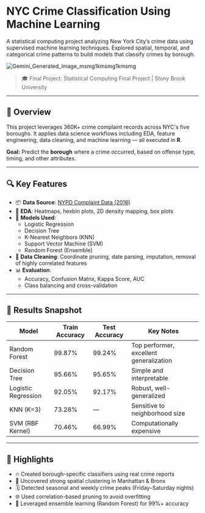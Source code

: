 # NYC Crime Classification Using Machine Learning

A statistical computing project analyzing New York City’s crime data using supervised machine learning techniques. Explored spatial, temporal, and categorical crime patterns to build models that classify crimes by borough.

![Gemini_Generated_Image_msmg1kmsmg1kmsmg](https://github.com/user-attachments/assets/e21f6750-b5f3-47a6-83f7-619398baf2a3)

> 🎓 Final Project: Statistical Computing Final Project | Stony Brook University

---

## 📌 Overview

This project leverages 360K+ crime complaint records across NYC's five boroughs. It applies data science workflows including EDA, feature engineering, data cleaning, and machine learning — all executed in **R**.

**Goal:** Predict the **borough** where a crime occurred, based on offense type, timing, and other attributes.

---

## 🔍 Key Features

- 📦 **Data Source**: [NYPD Complaint Data (2016)](https://data.world/data-society/nyc-crime-data)
- 🔎 **EDA**: Heatmaps, hexbin plots, 2D density mapping, box plots
- 🧪 **Models Used**:
  - Logistic Regression
  - Decision Tree
  - K-Nearest Neighbors (KNN)
  - Support Vector Machine (SVM)
  - Random Forest (Ensemble)
- 🧼 **Data Cleaning**: Coordinate pruning, date parsing, imputation, removal of highly correlated features
- 📊 **Evaluation**:
  - Accuracy, Confusion Matrix, Kappa Score, AUC
  - Class balancing and cross-validation

---

## 🧠 Results Snapshot

| Model              | Train Accuracy | Test Accuracy | Key Notes                          |
|-------------------|----------------|---------------|------------------------------------|
| Random Forest      | 99.87%         | 99.24%        | Top performer, excellent generalization |
| Decision Tree      | 95.66%         | 95.65%        | Simple and interpretable           |
| Logistic Regression| 92.05%         | 92.17%        | Robust, well-generalized           |
| KNN (K=3)          | 73.28%         | —             | Sensitive to neighborhood size     |
| SVM (RBF Kernel)   | 70.46%         | 66.99%        | Computationally expensive          |

---

## 🧾 Highlights

- 🔥 Created borough-specific classifiers using real crime reports
- 🌆 Uncovered strong spatial clustering in Manhattan & Bronx
- 🗓️ Detected seasonal and weekly crime peaks (Friday–Saturday nights)
- 🌐 Used correlation-based pruning to avoid overfitting
- 🧠 Leveraged ensemble learning (Random Forest) for 99%+ accuracy
